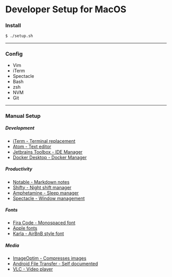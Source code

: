 # Developer Setup for MacOS

### Install
```bash
$ ./setup.sh
```

---

### Config
- Vim
- iTerm
- Spectacle
- Bash
- zsh
- NVM
- Git

---

### Manual Setup
##### Development
- [iTerm - Terminal replacement](https://www.iterm2.com)
- [Atom - Text editor](https://www.atom.io)
- [Jetbrains Toolbox - IDE Manager](https://www.jetbrains.com/toolbox-app/)
- [Docker Desktop - Docker Manager](https://download.docker.com/mac/stable/Docker.dmg)

##### Productivity
- [Notable - Markdown notes](https://notable.md)
- [Shifty - Night shift manager](https://shifty.natethompson.io/en/)
- [Amphetamine - Sleep manager](https://apps.apple.com/au/app/amphetamine/id937984704)
- [Spectacle - Window management](https://www.spectacleapp.com)

##### Fonts
- [Fira Code - Monospaced font](https://github.com/tonsky/FiraCode)
- [Apple fonts](https://developer.apple.com/fonts/)
- [Karla - AirBnB style font](https://fonts.google.com/specimen/Karla)

##### Media
- [ImageOptim - Compresses images](https://imageoptim.com/mac)
- [Android File Transfer - Self documented](https://www.android.com/filetransfer/)
- [VLC - Video player](https://www.videolan.org/index.html)
